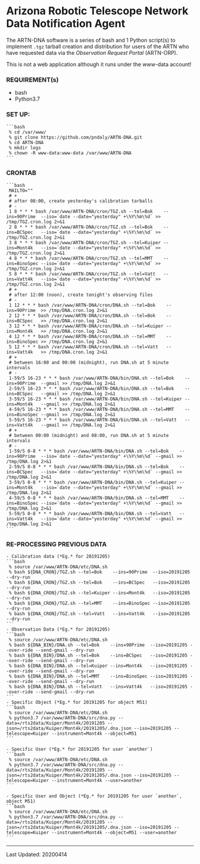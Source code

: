 # Arizona Robotic Telescope Network Data Notification Agent

The ARTN-DNA software is a series of bash and 1 Python script(s) to implement `.tgz` tarball creation and
distribution for users of the ARTN who have requested data via the *Observation Request Portal* (ARTN-ORP).

This is not a web application although it runs under the www-data account!

### REQUIREMENT(s)
   - bash
   - Python3.7

### SET UP:
    ```bash
     % cd /var/www/
     % git clone https://github.com/pndaly/ARTN-DNA.git
     % cd ARTN-DNA
     % mkdir logs
     % chown -R www-data:www-data /var/www/ARTN-DNA
    ```
    
### CRONTAB
    ```bash
     MAILTO=""
     # +
     # after 08:00, create yesterday's calibration tarballs
     # -
     1 8 * * * bash /var/www/ARTN-DNA/cron/TGZ.sh --tel=Bok    --ins=90Prime  --iso=`date --date="yesterday" +\%Y\%m\%d` >> /tmp/TGZ.cron.log 2>&1
     2 8 * * * bash /var/www/ARTN-DNA/cron/TGZ.sh --tel=Bok    --ins=BCSpec   --iso=`date --date="yesterday" +\%Y\%m\%d` >> /tmp/TGZ.cron.log 2>&1
     3 8 * * * bash /var/www/ARTN-DNA/cron/TGZ.sh --tel=Kuiper --ins=Mont4k   --iso=`date --date="yesterday" +\%Y\%m\%d` >> /tmp/TGZ.cron.log 2>&1
     4 8 * * * bash /var/www/ARTN-DNA/cron/TGZ.sh --tel=MMT    --ins=BinoSpec --iso=`date --date="yesterday" +\%Y\%m\%d` >> /tmp/TGZ.cron.log 2>&1
     5 8 * * * bash /var/www/ARTN-DNA/cron/TGZ.sh --tel=Vatt   --ins=Vatt4k   --iso=`date --date="yesterday" +\%Y\%m\%d` >> /tmp/TGZ.cron.log 2>&1
     # +
     # after 12:00 (noon), create tonight's observing files
     # -
     1 12 * * * bash /var/www/ARTN-DNA/cron/DNA.sh --tel=Bok    --ins=90Prime  >> /tmp/DNA.cron.log 2>&1
     2 12 * * * bash /var/www/ARTN-DNA/cron/DNA.sh --tel=Bok    --ins=BCSpec   >> /tmp/DNA.cron.log 2>&1
     3 12 * * * bash /var/www/ARTN-DNA/cron/DNA.sh --tel=Kuiper --ins=Mont4k   >> /tmp/DNA.cron.log 2>&1
     4 12 * * * bash /var/www/ARTN-DNA/cron/DNA.sh --tel=MMT    --ins=BinoSpec >> /tmp/DNA.cron.log 2>&1
     5 12 * * * bash /var/www/ARTN-DNA/cron/DNA.sh --tel=Vatt   --ins=Vatt4k   >> /tmp/DNA.cron.log 2>&1
     # +
     # between 16:00 and 00:00 (midnight), run DNA.sh at 5 minute intervals
     # -
     1-59/5 16-23 * * * bash /var/www/ARTN-DNA/bin/DNA.sh --tel=Bok    --ins=90Prime  --gmail >> /tmp/DNA.log 2>&1
     2-59/5 16-23 * * * bash /var/www/ARTN-DNA/bin/DNA.sh --tel=Bok    --ins=BCSpec   --gmail >> /tmp/DNA.log 2>&1
     3-59/5 16-23 * * * bash /var/www/ARTN-DNA/bin/DNA.sh --tel=Kuiper --ins=Mont4k   --gmail >> /tmp/DNA.log 2>&1
     4-59/5 16-23 * * * bash /var/www/ARTN-DNA/bin/DNA.sh --tel=MMT    --ins=BinoSpec --gmail >> /tmp/DNA.log 2>&1
     5-59/5 16-23 * * * bash /var/www/ARTN-DNA/bin/DNA.sh --tel=Vatt   --ins=Vatt4k   --gmail >> /tmp/DNA.log 2>&1
     # +
     # between 00:00 (midnight) and 08:00, run DNA.sh at 5 minute intervals
     # -
     1-59/5 0-8 * * * bash /var/www/ARTN-DNA/bin/DNA.sh --tel=Bok    --ins=90Prime  --iso=`date --date="yesterday" +\%Y\%m\%d` --gmail >> /tmp/DNA.log 2>&1
     2-59/5 0-8 * * * bash /var/www/ARTN-DNA/bin/DNA.sh --tel=Bok    --ins=BCSpec   --iso=`date --date="yesterday" +\%Y\%m\%d` --gmail >> /tmp/DNA.log 2>&1
     3-59/5 0-8 * * * bash /var/www/ARTN-DNA/bin/DNA.sh --tel=Kuiper --ins=Mont4k   --iso=`date --date="yesterday" +\%Y\%m\%d` --gmail >> /tmp/DNA.log 2>&1
     4-59/5 0-8 * * * bash /var/www/ARTN-DNA/bin/DNA.sh --tel=MMT    --ins=BinoSpec --iso=`date --date="yesterday" +\%Y\%m\%d` --gmail >> /tmp/DNA.log 2>&1
     5-59/5 0-8 * * * bash /var/www/ARTN-DNA/bin/DNA.sh --tel=Vatt   --ins=Vatt4k   --iso=`date --date="yesterday" +\%Y\%m\%d` --gmail >> /tmp/DNA.log 2>&1
    ```

### RE-PROCESSING PREVIOUS DATA
    - Calibration data (*Eg.* for 20191205)
    ```bash
     % source /var/www/ARTN-DNA/etc/DNA.sh
     % bash ${DNA_CRON}/TGZ.sh --tel=Bok    --ins=90Prime  --iso=20191205 --dry-run
     % bash ${DNA_CRON}/TGZ.sh --tel=Bok    --ins=BCSpec   --iso=20191205 --dry-run
     % bash ${DNA_CRON}/TGZ.sh --tel=Kuiper --ins=Mont4k   --iso=20191205 --dry-run
     % bash ${DNA_CRON}/TGZ.sh --tel=MMT    --ins=BinoSpec --iso=20191205 --dry-run
     % bash ${DNA_CRON}/TGZ.sh --tel=Vatt   --ins=Vatt4k   --iso=20191205 --dry-run
    ```
    - Observation Data (*Eg.* for 20191205)
    ```bash
     % source /var/www/ARTN-DNA/etc/DNA.sh
     % bash ${DNA_BIN}/DNA.sh --tel=Bok    --ins=90Prime  --iso=20191205 --over-ride --send-gmail --dry-run
     % bash ${DNA_BIN}/DNA.sh --tel=Bok    --ins=BCSpec   --iso=20191205 --over-ride --send-gmail --dry-run
     % bash ${DNA_BIN}/DNA.sh --tel=Kuiper --ins=Mont4k   --iso=20191205 --over-ride --send-gmail --dry-run
     % bash ${DNA_BIN}/DNA.sh --tel=MMT    --ins=BinoSpec --iso=20191205 --over-ride --send-gmail --dry-run
     % bash ${DNA_BIN}/DNA.sh --tel=Vatt   --ins=Vatt4k   --iso=20191205 --over-ride --send-gmail --dry-run
    ```
    - Specific Object (*Eg.* for 20191205 for object M51)
    ```bash
     % source /var/www/ARTN-DNA/etc/DNA.sh
     % python3.7 /var/www/ARTN-DNA/src/dna.py --data=/rts2data/Kuiper/Mont4k/20191205 --json=/rts2data/Kuiper/Mont4k/20191205/.dna.json --iso=20191205 --telescope=Kuiper --instrument=Mont4k --object=M51
    ```

    - Specific User (*Eg.* for 20191205 for user `another`)
    ```bash
     % source /var/www/ARTN-DNA/etc/DNA.sh
     % python3.7 /var/www/ARTN-DNA/src/dna.py --data=/rts2data/Kuiper/Mont4k/20191205 --json=/rts2data/Kuiper/Mont4k/20191205/.dna.json --iso=20191205 --telescope=Kuiper --instrument=Mont4k --user=another
    ```

    - Specific User and Object (*Eg.* for 20191205 for user `another`, object M51)
    ```bash
     % source /var/www/ARTN-DNA/etc/DNA.sh
     % python3.7 /var/www/ARTN-DNA/src/dna.py --data=/rts2data/Kuiper/Mont4k/20191205 --json=/rts2data/Kuiper/Mont4k/20191205/.dna.json --iso=20191205 --telescope=Kuiper --instrument=Mont4k --object=M51 --user=another
    ```

------------------------------------------------------------------------------------------------------------------------

Last Updated: 20200414
